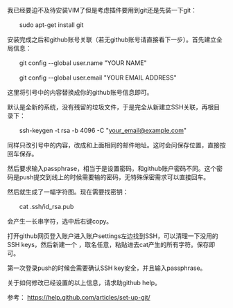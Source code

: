 我已经要迫不及待安装VIM了但是考虑插件要用到git还是先装一下git：

　　sudo apt-get install git

安装完成之后和github账号关联（若无github账号请直接看下一步）。首先建立全局信息：

　　git config --global user.name "YOUR NAME"

　　git config --global user.email "YOUR EMAIL ADDRESS"

这里将引号中的内容替换成你的github账号信息即可。

默认是全新的系统，没有残留的垃圾文件，于是完全从新建立SSH关联，再根目录下：

　　ssh-keygen -t rsa -b 4096 -C "your_email@example.com"

同样只改引号中的内容，改成和上面相同的邮件地址。这时会问保存位置，直接按回车保存。

然后要求输入passphrase，相当于是设置密码，和github账户密码不同。这个密码是push提交到线上的时候需要输的密码，无特殊保密需求可以直接回车。

然后就生成了一幅字符图。现在需要找密钥：

　　cat .ssh/id_rsa.pub

会产生一长串字符，选中后右键copy。

打开github网页登入账户进入账户settings左边找到SSH，可以清理一下没用的SSH keys，然后新建一个 ，取名任意，粘贴进去cat产生的所有字符。保存即可。

第一次登录push的时候会需要确认SSH key安全，并且输入passphrase。

关于如何修改已经设置的以上信息，请求助github help。

参考： https://help.github.com/articles/set-up-git/
